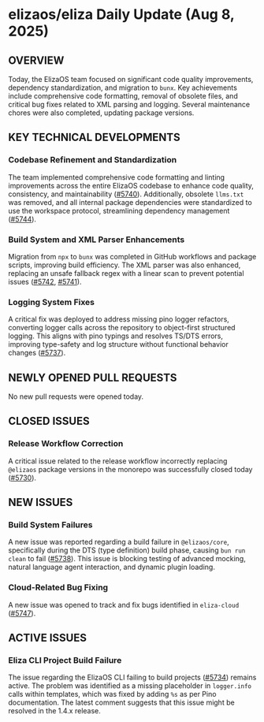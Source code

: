 # elizaos/eliza Daily Update (Aug 8, 2025)
## OVERVIEW 
Today, the ElizaOS team focused on significant code quality improvements, dependency standardization, and migration to `bunx`. Key achievements include comprehensive code formatting, removal of obsolete files, and critical bug fixes related to XML parsing and logging. Several maintenance chores were also completed, updating package versions.

## KEY TECHNICAL DEVELOPMENTS

### Codebase Refinement and Standardization
The team implemented comprehensive code formatting and linting improvements across the entire ElizaOS codebase to enhance code quality, consistency, and maintainability ([#5740](https://github.com/elizaos/eliza/pull/5740)). Additionally, obsolete `llms.txt` was removed, and all internal package dependencies were standardized to use the workspace protocol, streamlining dependency management ([#5744](https://github.com/elizaos/eliza/pull/5744)).

### Build System and XML Parser Enhancements
Migration from `npx` to `bunx` was completed in GitHub workflows and package scripts, improving build efficiency. The XML parser was also enhanced, replacing an unsafe fallback regex with a linear scan to prevent potential issues ([#5742](https://github.com/elizaos/eliza/pull/5742), [#5741](https://github.com/elizaos/eliza/pull/5741)).

### Logging System Fixes
A critical fix was deployed to address missing pino logger refactors, converting logger calls across the repository to object-first structured logging. This aligns with pino typings and resolves TS/DTS errors, improving type-safety and log structure without functional behavior changes ([#5737](https://github.com/elizaos/eliza/pull/5737)).

## NEWLY OPENED PULL REQUESTS
No new pull requests were opened today.

## CLOSED ISSUES

### Release Workflow Correction
A critical issue related to the release workflow incorrectly replacing `@elizaos` package versions in the monorepo was successfully closed today ([#5730](https://github.com/elizaos/eliza/issues/5730)).

## NEW ISSUES

### Build System Failures
A new issue was reported regarding a build failure in `@elizaos/core`, specifically during the DTS (type definition) build phase, causing `bun run clean` to fail ([#5738](https://github.com/elizaos/eliza/issues/5738)). This issue is blocking testing of advanced mocking, natural language agent interaction, and dynamic plugin loading.

### Cloud-Related Bug Fixing
A new issue was opened to track and fix bugs identified in `eliza-cloud` ([#5747](https://github.com/elizaos/eliza/issues/5747)).

## ACTIVE ISSUES

### Eliza CLI Project Build Failure
The issue regarding the ElizaOS CLI failing to build projects ([#5734](https://github.com/elizaos/eliza/issues/5734)) remains active. The problem was identified as a missing placeholder in `logger.info` calls within templates, which was fixed by adding `%s` as per Pino documentation. The latest comment suggests that this issue might be resolved in the 1.4.x release.
